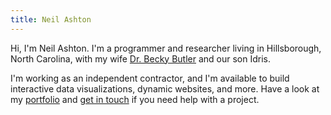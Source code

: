 ```yaml
---
title: Neil Ashton
---
```


Hi, I'm Neil Ashton. I'm a programmer and researcher living in Hillsborough, North Carolina, with my wife [Dr. Becky Butler](http://bckybtlr.com) and our son Idris.

I'm working as an independent contractor, and I'm available to build interactive data visualizations, dynamic websites, and more. Have a look at my [portfolio](./portfolio.html) and [get in touch](mailto:neil.m.ashton@gmail.com) if you need help with a project.